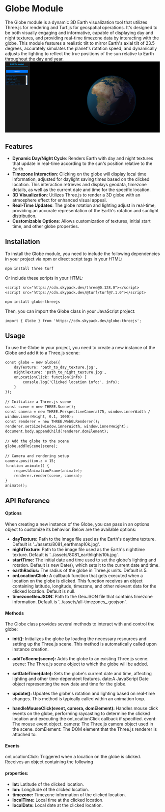 # Globe Module

The Globe module is a dynamic 3D Earth visualization tool that utilizes Three.js for rendering and Turf.js for geospatial operations. It's designed to be both visually engaging and informative, capable of displaying day and night textures, and providing real-time timezone data by interacting with the globe. This module features a realistic tilt to mirror Earth's axial tilt of 23.5 degrees, accurately simulates the planet's rotation speed, and dynamically adjusts the lighting to reflect the true positions of the sun relative to Earth throughout the day and year. 
![Optional Image Alt Text](assets/look.png)

## Features

- **Dynamic Day/Night Cycle**: Renders Earth with day and night textures that update in real-time according to the sun's position relative to the Earth.
- **Timezone Interaction**: Clicking on the globe will display local time information, adjusted for daylight saving times based on the clicked location. This interaction retrieves and displays geodata, timezone details, as well as the current date and time for the specific location.
- **3D Visualization**: Utilizes Three.js to render a 3D globe with an atmosphere effect for enhanced visual appeal.
- **Real-Time Updates**: The globe rotation and lighting adjust in real-time, providing an accurate representation of the Earth's rotation and sunlight distribution.
- **Customizable Options**: Allows customization of textures, initial start time, and other globe properties.

## Installation

To install the Globe module, you need to include the following dependencies in your project via npm or direct script tags in your HTML:

```bash
npm install three turf
```
Or include these scripts in your HTML:
```
<script src="https://cdn.skypack.dev/three@0.128.0"></script>
<script src="https://cdn.skypack.dev/@turf/turf@7.1.0"></script>
```

```bash
npm install globe-threejs
```

Then, you can import the Globe class in your JavaScript project:
```
import { Globe } from 'https://cdn.skypack.dev/globe-threejs';
```

## Usage
To use the Globe in your project, you need to create a new instance of the Globe and add it to a Three.js scene:

```
const globe = new Globe({
    dayTexture: 'path_to_day_texture.jpg',
    nightTexture: 'path_to_night_texture.jpg',
    onLocationClick: function(info) {
        console.log('Clicked location info:', info);
    }
});

// Initialize a Three.js scene
const scene = new THREE.Scene();
const camera = new THREE.PerspectiveCamera(75, window.innerWidth / window.innerHeight, 0.1, 1000);
const renderer = new THREE.WebGLRenderer();
renderer.setSize(window.innerWidth, window.innerHeight);
document.body.appendChild(renderer.domElement);

// Add the globe to the scene
globe.addToScene(scene);

// Camera and rendering setup
camera.position.z = 15;
function animate() {
    requestAnimationFrame(animate);
    renderer.render(scene, camera);
}
animate();
```

## API Reference
#### Options
When creating a new instance of the Globe, you can pass in an options object to customize its behavior. Below are the available options:

- **dayTexture:** Path to the image file used as the Earth's daytime texture. Default is '../assets/8081_earthmap10k.jpg'.
- **nightTexture:** Path to the image file used as the Earth's nighttime texture. Default is '../assets/8081_earthlights10k.jpg'.
- **startTime:** The initial date and time used to set the globe's lighting and rotation. Default is new Date(), which sets it to the current date and time.
- **earthRadius:** The radius of the globe in Three.js units. Default is 5.
- **onLocationClick:** A callback function that gets executed when a location on the globe is clicked. This function receives an object containing latitude, longitude, timezone, and other relevant data for the clicked location. Default is null.
- **timezoneGeoJSON:** Path to the GeoJSON file that contains timezone information. Default is '../assets/all-timezones_.geojson'.
#### Methods
The Globe class provides several methods to interact with and control the globe:

- **init():** Initializes the globe by loading the necessary resources and setting up the Three.js scene. This method is automatically called upon instance creation.

- **addToScene(scene):** Adds the globe to an existing Three.js scene.
scene: The Three.js scene object to which the globe will be added.

- **setDateTime(date):** Sets the globe's current date and time, affecting lighting and other time-dependent features.
date:A JavaScript Date object representing the new date and time for the globe.

- **update():** Updates the globe's rotation and lighting based on real-time changes. This method is typically called within an animation loop.

- **handleMouseClick(event, camera, domElement):** Handles mouse click events on the globe, performing raycasting to determine the clicked location and executing the onLocationClick callback if specified.
event: The mouse event object.
camera: The Three.js camera object used in the scene.
domElement: The DOM element that the Three.js renderer is attached to.

#### Events
onLocationClick: Triggered when a location on the globe is clicked. Receives an object containing the following 
#### properties:
- **lat:** Latitude of the clicked location.
- **lon:** Longitude of the clicked location.
- **timezone:** Timezone information of the clicked location.
- **localTime:** Local time at the clicked location.
- **localDate:** Local date at the clicked location.